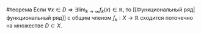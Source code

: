 #теорема 
Если $\forall x \in D \Rightarrow \exists \lim_{k\to\infty}{f_k(x)}\in \mathbb{R}$, то [[Функциональный ряд|функциональный ряд]] с общим членом $f_k: X \to \mathbb{R}$ сходится поточечно на множестве $D \subset X$.